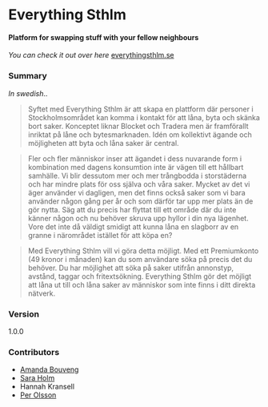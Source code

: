 # Everything Sthlm 
#### Platform for swapping stuff with your fellow neighbours
*You can check it out over here* [everythingsthlm.se](http://everythingsthlm.se/)

### Summary
*In swedish*..
> Syftet med Everything Sthlm är att skapa en plattform där personer i Stockholmsområdet kan komma i kontakt för att låna, byta och skänka bort saker. Konceptet liknar Blocket och Tradera men är framförallt inriktat på låne­ och bytesmarknaden. Idén om kollektivt ägande och möjligheten att byta och låna saker är central.

>Fler och fler människor inser att ägandet i dess nuvarande form i kombination med dagens konsumtion inte är vägen till ett hållbart samhälle. Vi blir dessutom mer och mer trångbodda i storstäderna och har mindre plats för oss själva och våra saker. Mycket av det vi äger använder vi dagligen, men det finns också saker som vi bara använder någon gång per år och som därför tar upp mer plats än de gör nytta. Säg att du precis har flyttat till ett område där du inte känner någon och nu behöver skruva upp hyllor i din nya lägenhet. Vore det inte då väldigt smidigt att kunna låna en slagborr av en granne i närområdet istället för att köpa en?

> Med Everything Sthlm vill vi göra detta möjligt. Med ett Premium­konto (49 kronor i månaden) kan du som användare söka på precis det du behöver. Du har möjlighet att söka på saker utifrån annonstyp, avstånd, taggar och fritextsökning. Everything Sthlm gör det möjligt att låna ut till och låna saker av människor som inte finns i ditt direkta nätverk.

### Version
1.0.0

### Contributors
* [Amanda Bouveng]
* [Sara Holm] 
* Hannah Kransell
* [Per Olsson]





[//]: # (These are reference links used in the body of this note and get stripped out when the markdown processor does its job. There is no need to format nicely because it shouldn't be seen. Thanks SO - http://stackoverflow.com/questions/4823468/store-comments-in-markdown-syntax)


   [Amanda Bouveng]: <https://github.com/amandabouveng>
   [Sara Holm]: <https://github.com/holmskan>
   [Per Olsson]: <https://github.com/tjenaper>
   